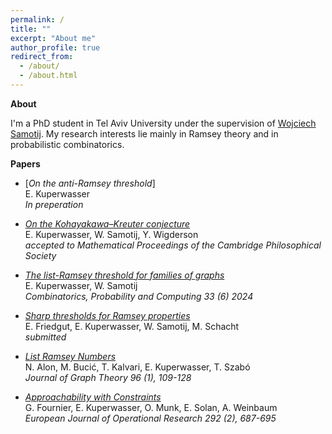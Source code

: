 ```yaml
---
permalink: /
title: ""
excerpt: "About me"
author_profile: true
redirect_from: 
  - /about/
  - /about.html
---
```


**About**

I'm a PhD student in Tel Aviv University under the supervision of [Wojciech Samotij](http://www.math.tau.ac.il/~samotij/). My research interests lie mainly in Ramsey theory and in probabilistic combinatorics.

**Papers**
- [*On the anti-Ramsey threshold*] <br />
   E. Kuperwasser <br />
   <i>In preperation</i>  

- [*On the Kohayakawa–Kreuter conjecture*](https://arxiv.org/pdf/2307.16611.pdf) <br />
   E. Kuperwasser, W. Samotij, Y. Wigderson <br />
   <i>accepted to Mathematical Proceedings of the Cambridge Philosophical Society</i>

- [*The list-Ramsey threshold for families of graphs*](https://arxiv.org/pdf/2305.19964.pdf) <br />
   E. Kuperwasser, W. Samotij <br />
   <i>Combinatorics, Probability and Computing 33 (6) 2024</i>
   
- [*Sharp thresholds for Ramsey properties*](https://arxiv.org/pdf/2207.13982.pdf) <br />
   E. Friedgut, E. Kuperwasser, W. Samotij, M. Schacht <br />
   <i>submitted</i>
   
- [*List Ramsey Numbers*](https://arxiv.org/pdf/1902.07018) <br />
   N. Alon, M. Bucić, T. Kalvari, E. Kuperwasser, T. Szabó <br />
   <i>Journal of Graph Theory 96 (1), 109-128</i>
   
- [*Approachability with Constraints*](https://arxiv.org/pdf/1712.00781.pdf) <br />
   G. Fournier, E. Kuperwasser, O. Munk, E. Solan, A. Weinbaum <br />
   <i>European Journal of Operational Research 292 (2), 687-695</i>
